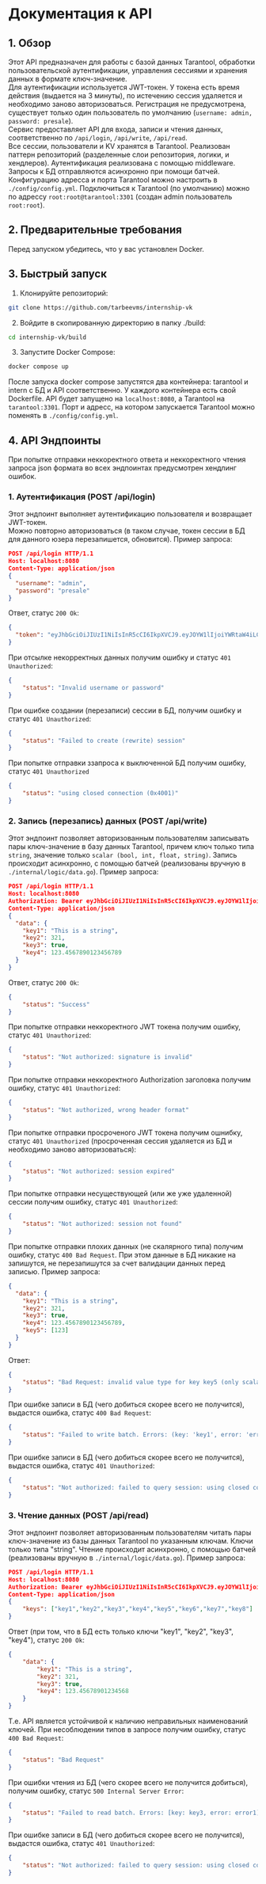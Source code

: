 # Документация к API

## 1. Обзор

Этот API предназначен для работы с базой данных Tarantool, обработки пользовательской аутентификации, управления сессиями и хранения данных в формате ключ-значение.<br>
Для аутентификации используется JWT-токен. У токена есть время действия (выдается на 3 минуты), по истечению сессия удаляется и необходимо заново авторизоваться. Регистрация не предусмотрена, существует только один пользователь по умолчанию (`username: admin, password: presale`).<br>
Сервис предоставляет API для входа, записи и чтения данных, соответственно по `/api/login`, `/api/write`, `/api/read`.<br>
Все сессии, пользователи и KV хранятся в Tarantool.
Реализован паттерн репозиторий (разделенные слои репозитория, логики, и хендлеров). Аутентификация реализована с помощью middleware. Запросы к БД отправляются асинхронно при помощи батчей. Конфигурацию адресса и порта Tarantool можно настроить в `./config/config.yml`.
Подключиться к Tarantool (по умолчанию) можно по адрессу `root:root@tarantool:3301` (создан admin пользователь `root:root`).

## 2. Предварительные требования

Перед запуском убедитесь, что у вас установлен Docker.

## 3. Быстрый запуск

1. Клонируйте репозиторий:

```bash
git clone https://github.com/tarbeevms/internship-vk
```

2. Войдите в скопированную директорию в папку ./build:

```bash
cd internship-vk/build
```

3. Запустите Docker Compose:

```bash
docker compose up 
```

После запуска docker compose запустятся два контейнера: tarantool и intern с БД и API соответственно. У каждого контейнера есть свой Dockerfile.
API будет запущено на `localhost:8080`, а Tarantool на `tarantool:3301`. Порт и адресс, на котором запускается Tarantool можно поменять в `./config/config.yml`.

## 4. API Эндпоинты

При попытке отправки неккоректного ответа и неккоректного чтения запроса json формата во всех эндпоинтах предусмотрен хендлинг ошибок.

### 1. Аутентификация (POST /api/login)
Этот эндпоинт выполняет аутентификацию пользователя и возвращает JWT-токен.<br>
Можно повторно авторизоваться (в таком случае, токен сессии в БД для данного юзера перезапишется, обновится).
Пример запроса: </br>
```json
POST /api/login HTTP/1.1
Host: localhost:8080
Content-Type: application/json
{
  "username": "admin",
  "password": "presale"
}
```
Ответ, статус `200 Ok`: 
```json
{
  "token": "eyJhbGciOiJIUzI1NiIsInR5cCI6IkpXVCJ9.eyJOYW1lIjoiYWRtaW4iLCJleHAiOjE3MjQxMTExNDV9.0kn4u7X-JhO-eHZf8IOc_zWKONL42-tvFMbKkD1fibo"
}
```

При отсылке некорректных данных получим ошибку и статус `401 Unauthorized`:
```json
{
    "status": "Invalid username or password"
}
```
При ошибке создании (перезаписи) сессии в БД, получим ошибку и статус `401 Unauthorized`:
```json
{
    "status": "Failed to create (rewrite) session"
}
```
При попытке отправки ззапроса к выключенной БД получим ошибку, статус `401 Unauthorized`
```json
{
    "status": "using closed connection (0x4001)"
}
```
### 2. Запись (перезапись) данных (POST /api/write)
Этот эндпоинт позволяет авторизованным пользователям записывать пары ключ-значение в базу данных Tarantool, причем ключ только типа `string`, значение только `scalar (bool, int, float, string)`.
Запись происходит асинхронно, с помощью батчей (реализованы вручную в `./internal/logic/data.go`).
Пример запроса:
```json
POST /api/login HTTP/1.1
Host: localhost:8080
Authorization: Bearer eyJhbGciOiJIUzI1NiIsInR5cCI6IkpXVCJ9.eyJOYW1lIjoiYWRtaW4iLCJleHAiOjE3MjQxMTExNDV9.0kn4u7X-JhO-eHZf8IOc_zWKONL42-tvFMbKkD1fibo
Content-Type: application/json
{
  "data": {
    "key1": "This is a string",
    "key2": 321,
    "key3": true,
    "key4": 123.4567890123456789
  }
}
```
Ответ, статус `200 Ok`:
```json
{
    "status": "Success"
}
```
При попытке отправки неккоректного JWT токена получим ошибку, статус `401 Unauthorized`:
```json
{
    "status": "Not authorized: signature is invalid"
}
```
При попытке отправки неккоректного Authorization заголовка получим ошибку, статус `401 Unauthorized`:
```json
{
    "status": "Not authorized, wrong header format"
}
```
При попытке отправки просроченого JWT токена получим ошнибку, статус `401 Unauthorized`  (просроченная сессия удаляется из БД и необходимо заново авторизоваться):
```json
{
    "status": "Not authorized: session expired"
}
```
При попытке отправки несуществующей (или же уже удаленной) сессии получим ошибку, статус `401 Unauthorized`:
```json
{
    "status": "Not authorized: session not found"
}
```
При попытке отправки плохих данных (не скалярного типа) получим ошибку, статус `400 Bad Request`.
При этом данные в БД никакие на запишутся, не перезапишутся за счет валидации данных перед записью.
Пример запроса:
```json
{
  "data": {
    "key1": "This is a string",
    "key2": 321,
    "key3": true,
    "key4": 123.4567890123456789,
    "key5": [123]
  }
}
```
Ответ:
```json
{
    "status": "Bad Request: invalid value type for key key5 (only scalar values are allowed)"
}
```
При ошибке записи в БД (чего добиться скорее всего не получится), выдастся ошибка, статус `400 Bad Request`:
```json
{
    "status": "Failed to write batch. Errors: (key: 'key1', error: 'error1')"
}
```
При ошибке записи в БД (чего добиться скорее всего не получится), выдастся ошибка, статус `401 Unauthorized`:
```json
{
    "status": "Not authorized: failed to query session: using closed connection (0x4001)"
}
```
### 3. Чтение данных (POST /api/read)
Этот эндпоинт позволяет авторизованным пользователям читать пары ключ-значение из базы данных Tarantool по указанным ключам. Ключи только типа "string".
Чтение происходит асинхронно, с помощью батчей (реализованы вручную в `./internal/logic/data.go`).
Пример запроса:
```json
POST /api/login HTTP/1.1
Host: localhost:8080
Authorization: Bearer eyJhbGciOiJIUzI1NiIsInR5cCI6IkpXVCJ9.eyJOYW1lIjoiYWRtaW4iLCJleHAiOjE3MjQxMTExNDV9.0kn4u7X-JhO-eHZf8IOc_zWKONL42-tvFMbKkD1fibo
Content-Type: application/json
{
    "keys": ["key1","key2","key3","key4","key5","key6","key7","key8"]
}
```
Ответ (при том, что в БД есть только ключи "key1", "key2", "key3", "key4"), статус `200 Ok`:
```json
{
    "data": {
        "key1": "This is a string",
        "key2": 321,
        "key3": true,
        "key4": 123.45678901234568
    }
}
```
Т.е. API является устойчивой к наличию неправильных наименований ключей.
При несоблюдении типов в запросе получим ошибку, статус `400 Bad Request`:
```json
{
    "status": "Bad Request"
}
```
При ошибки чтения из БД (чего скорее всего не получится добиться), получим ошибку, статус `500 Internal Server Error`:
```json
{
    "status": "Failed to read batch. Errors: [key: key3, error: error1]"
}
```
При ошибке записи в БД (чего добиться скорее всего не получится), выдастся ошибка, статус `401 Unauthorized`:
```json
{
    "status": "Not authorized: failed to query session: using closed connection (0x4001)"
}
```
  




